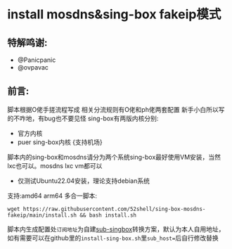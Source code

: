 # install mosdns&sing-box fakeip模式

## 特解鸣谢:
* @Panicpanic
* @ovpavac
## 前言:
脚本根据O佬手搓流程写成
相关分流规则有O佬和ph佬两套配置
新手小白所以写的不咋地，有bug也不要见怪
sing-box有两版内核分别:
* 官方内核
* puer sing-box内核 {支持机场}

脚本内的sing-box和mosdns请分为两个系统sing-box最好使用VM安装，当然lxc也可以。mosdns lxc vm都可以
* 仅测试Ubuntu22.04安装，理论支持debian系统

支持:amd64 arm64
多合一脚本:
``` shell
wget https://raw.githubusercontent.com/52shell/sing-box-mosdns-fakeip/main/install.sh && bash install.sh
```
脚本内生成配置处`订阅地址`为自建[sub-singbox](https://github.com/Toperlock/sing-box-subscribe)转换方案，默认为本人自用地址，如有需要可以在github里的`install-sing-box.sh`里`sub_host=`后自行修改替换
